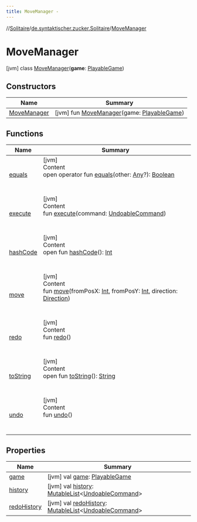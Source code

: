 ```yaml
---
title: MoveManager -
---
```

//[Solitaire](../../index.md)/[de.syntaktischer.zucker.Solitaire](../index.md)/[MoveManager](index.md)



# MoveManager  
 [jvm] class [MoveManager](index.md)(**game**: [PlayableGame](../-playable-game/index.md))   


## Constructors  
  
|  Name|  Summary| 
|---|---|
| <a name="de.syntaktischer.zucker.Solitaire/MoveManager/MoveManager/#de.syntaktischer.zucker.Solitaire.PlayableGame/PointingToDeclaration/"></a>[MoveManager](-move-manager.md)| <a name="de.syntaktischer.zucker.Solitaire/MoveManager/MoveManager/#de.syntaktischer.zucker.Solitaire.PlayableGame/PointingToDeclaration/"></a> [jvm] fun [MoveManager](-move-manager.md)(game: [PlayableGame](../-playable-game/index.md))   <br>


## Functions  
  
|  Name|  Summary| 
|---|---|
| <a name="kotlin/Any/equals/#kotlin.Any?/PointingToDeclaration/"></a>[equals](../-undoable-command/index.md#%5Bkotlin%2FAny%2Fequals%2F%23kotlin.Any%3F%2FPointingToDeclaration%2F%5D%2FFunctions%2F-1652271655)| <a name="kotlin/Any/equals/#kotlin.Any?/PointingToDeclaration/"></a>[jvm]  <br>Content  <br>open operator fun [equals](../-undoable-command/index.md#%5Bkotlin%2FAny%2Fequals%2F%23kotlin.Any%3F%2FPointingToDeclaration%2F%5D%2FFunctions%2F-1652271655)(other: [Any](https://kotlinlang.org/api/latest/jvm/stdlib/kotlin/-any/index.html)?): [Boolean](https://kotlinlang.org/api/latest/jvm/stdlib/kotlin/-boolean/index.html)  <br><br><br>
| <a name="de.syntaktischer.zucker.Solitaire/MoveManager/execute/#de.syntaktischer.zucker.Solitaire.UndoableCommand/PointingToDeclaration/"></a>[execute](execute.md)| <a name="de.syntaktischer.zucker.Solitaire/MoveManager/execute/#de.syntaktischer.zucker.Solitaire.UndoableCommand/PointingToDeclaration/"></a>[jvm]  <br>Content  <br>fun [execute](execute.md)(command: [UndoableCommand](../-undoable-command/index.md))  <br><br><br>
| <a name="kotlin/Any/hashCode/#/PointingToDeclaration/"></a>[hashCode](../-undoable-command/index.md#%5Bkotlin%2FAny%2FhashCode%2F%23%2FPointingToDeclaration%2F%5D%2FFunctions%2F-1652271655)| <a name="kotlin/Any/hashCode/#/PointingToDeclaration/"></a>[jvm]  <br>Content  <br>open fun [hashCode](../-undoable-command/index.md#%5Bkotlin%2FAny%2FhashCode%2F%23%2FPointingToDeclaration%2F%5D%2FFunctions%2F-1652271655)(): [Int](https://kotlinlang.org/api/latest/jvm/stdlib/kotlin/-int/index.html)  <br><br><br>
| <a name="de.syntaktischer.zucker.Solitaire/MoveManager/move/#kotlin.Int#kotlin.Int#de.syntaktischer.zucker.Solitaire.Direction/PointingToDeclaration/"></a>[move](move.md)| <a name="de.syntaktischer.zucker.Solitaire/MoveManager/move/#kotlin.Int#kotlin.Int#de.syntaktischer.zucker.Solitaire.Direction/PointingToDeclaration/"></a>[jvm]  <br>Content  <br>fun [move](move.md)(fromPosX: [Int](https://kotlinlang.org/api/latest/jvm/stdlib/kotlin/-int/index.html), fromPosY: [Int](https://kotlinlang.org/api/latest/jvm/stdlib/kotlin/-int/index.html), direction: [Direction](../-direction/index.md))  <br><br><br>
| <a name="de.syntaktischer.zucker.Solitaire/MoveManager/redo/#/PointingToDeclaration/"></a>[redo](redo.md)| <a name="de.syntaktischer.zucker.Solitaire/MoveManager/redo/#/PointingToDeclaration/"></a>[jvm]  <br>Content  <br>fun [redo](redo.md)()  <br><br><br>
| <a name="kotlin/Any/toString/#/PointingToDeclaration/"></a>[toString](../-undoable-command/index.md#%5Bkotlin%2FAny%2FtoString%2F%23%2FPointingToDeclaration%2F%5D%2FFunctions%2F-1652271655)| <a name="kotlin/Any/toString/#/PointingToDeclaration/"></a>[jvm]  <br>Content  <br>open fun [toString](../-undoable-command/index.md#%5Bkotlin%2FAny%2FtoString%2F%23%2FPointingToDeclaration%2F%5D%2FFunctions%2F-1652271655)(): [String](https://kotlinlang.org/api/latest/jvm/stdlib/kotlin/-string/index.html)  <br><br><br>
| <a name="de.syntaktischer.zucker.Solitaire/MoveManager/undo/#/PointingToDeclaration/"></a>[undo](undo.md)| <a name="de.syntaktischer.zucker.Solitaire/MoveManager/undo/#/PointingToDeclaration/"></a>[jvm]  <br>Content  <br>fun [undo](undo.md)()  <br><br><br>


## Properties  
  
|  Name|  Summary| 
|---|---|
| <a name="de.syntaktischer.zucker.Solitaire/MoveManager/game/#/PointingToDeclaration/"></a>[game](game.md)| <a name="de.syntaktischer.zucker.Solitaire/MoveManager/game/#/PointingToDeclaration/"></a> [jvm] val [game](game.md): [PlayableGame](../-playable-game/index.md)   <br>
| <a name="de.syntaktischer.zucker.Solitaire/MoveManager/history/#/PointingToDeclaration/"></a>[history](history.md)| <a name="de.syntaktischer.zucker.Solitaire/MoveManager/history/#/PointingToDeclaration/"></a> [jvm] val [history](history.md): [MutableList](https://kotlinlang.org/api/latest/jvm/stdlib/kotlin.collections/-mutable-list/index.html)<[UndoableCommand](../-undoable-command/index.md)>   <br>
| <a name="de.syntaktischer.zucker.Solitaire/MoveManager/redoHistory/#/PointingToDeclaration/"></a>[redoHistory](redo-history.md)| <a name="de.syntaktischer.zucker.Solitaire/MoveManager/redoHistory/#/PointingToDeclaration/"></a> [jvm] val [redoHistory](redo-history.md): [MutableList](https://kotlinlang.org/api/latest/jvm/stdlib/kotlin.collections/-mutable-list/index.html)<[UndoableCommand](../-undoable-command/index.md)>   <br>

